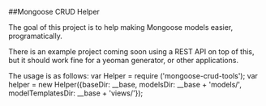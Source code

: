 ##Mongoose CRUD Helper

The goal of this project is to help making Mongoose models easier, programatically.

There is an example project coming soon using a REST API on top of this, but it should work fine for a yeoman generator, or other applications.

The usage is as follows:
var Helper = require ('mongoose-crud-tools');
var helper = new Helper({baseDir: __base, modelsDir: __base + 'models/', modelTemplatesDir: __base + 'views/'});